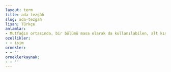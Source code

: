 ```yaml
---
layout: term
title: ada tezgâh
slug: ada-tezgah
lisan: Türkçe
anlamlar:
- Mutfağın ortasında, bir bölümü masa olarak da kullanılabilen, alt kısmında dolap veya çekmece bulunan, dört tarafı açık, adaya benzer mutfak tezgâhı
ozellikler:
- - isim
ornekler:
- - ''
orneklerkaynak:
- - ''
---
```

